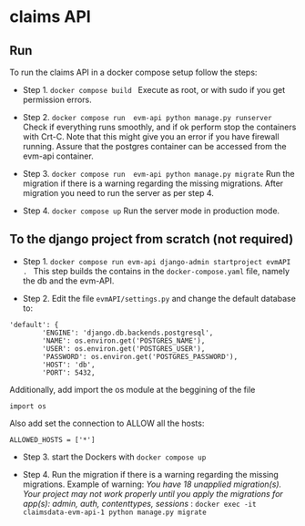 # claims API

## Run
To run the claims API in a docker compose setup follow the steps:
- Step 1. ``docker compose build ``
Execute as root, or with sudo if you get permission errors.

- Step 2. ``docker compose run  evm-api python manage.py runserver ``
Check if everything runs smoothly, and if ok perform stop the containers with Crt-C.
Note that this might give you an error if you have firewall running. Assure that the postgres container can be accessed from the evm-api container.

- Step 3. ``docker compose run  evm-api python manage.py migrate``
Run the migration if there is a warning regarding the missing migrations.
After migration you need to run the server as per step 4.

- Step 4. ``docker compose up``
Run the server mode in production mode.


## To the django project from scratch (not required)

- Step 1. ``docker compose run evm-api django-admin startproject evmAPI . `` 
  This step builds the contains in the `docker-compose.yaml` file, namely the db and the evm-API. 

- Step 2. Edit the file `evmAPI/settings.py` and change the default database to: 
```
'default': {
        'ENGINE': 'django.db.backends.postgresql',
        'NAME': os.environ.get('POSTGRES_NAME'),
        'USER': os.environ.get('POSTGRES_USER'),
        'PASSWORD': os.environ.get('POSTGRES_PASSWORD'),
        'HOST': 'db',
        'PORT': 5432,
```

Additionally, add import the os module at the beggining of the file
```
import os
```

Also add set the connection to ALLOW all the hosts:
```
ALLOWED_HOSTS = ['*']
```

- Step 3. start the Dockers with `docker compose up`

- Step 4. Run the migration if there is a warning regarding the missing migrations. Example of warning: *You have 18 unapplied migration(s). Your project may not work properly until you apply the migrations for app(s): admin, auth, contenttypes, sessions* :
``docker exec -it claimsdata-evm-api-1 python manage.py migrate``


